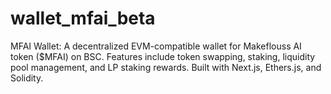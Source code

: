# wallet_mfai_beta
MFAI Wallet: A decentralized EVM-compatible wallet for Makeflouss AI token ($MFAI) on BSC. Features include token swapping, staking, liquidity pool management, and LP staking rewards. Built with Next.js, Ethers.js, and Solidity.
